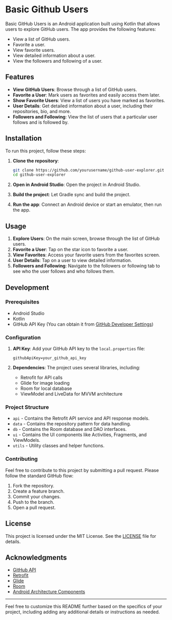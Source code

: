 
# Basic Github Users

Basic GitHub Users is an Android application built using Kotlin that allows users to explore GitHub users. The app provides the following features:
- View a list of GitHub users.
- Favorite a user.
- View favorite users.
- View detailed information about a user.
- View the followers and following of a user.

## Features

- **View GitHub Users**: Browse through a list of GitHub users.
- **Favorite a User**: Mark users as favorites and easily access them later.
- **Show Favorite Users**: View a list of users you have marked as favorites.
- **User Details**: Get detailed information about a user, including their repositories, bio, and more.
- **Followers and Following**: View the list of users that a particular user follows and is followed by.

## Installation

To run this project, follow these steps:

1. **Clone the repository**:
   ```bash
   git clone https://github.com/yourusername/github-user-explorer.git
   cd github-user-explorer
   ```

2. **Open in Android Studio**: Open the project in Android Studio.

3. **Build the project**: Let Gradle sync and build the project.

4. **Run the app**: Connect an Android device or start an emulator, then run the app.

## Usage

1. **Explore Users**: On the main screen, browse through the list of GitHub users.
2. **Favorite a User**: Tap on the star icon to favorite a user.
3. **View Favorites**: Access your favorite users from the favorites screen.
4. **User Details**: Tap on a user to view detailed information.
5. **Followers and Following**: Navigate to the followers or following tab to see who the user follows and who follows them.

## Development

### Prerequisites

- Android Studio
- Kotlin
- GitHub API Key (You can obtain it from [GitHub Developer Settings](https://github.com/settings/developers))

### Configuration

1. **API Key**: Add your GitHub API key to the `local.properties` file:
   ```properties
   githubApiKey=your_github_api_key
   ```

2. **Dependencies**: The project uses several libraries, including:
   - Retrofit for API calls
   - Glide for image loading
   - Room for local database
   - ViewModel and LiveData for MVVM architecture

### Project Structure

- `api` - Contains the Retrofit API service and API response models.
- `data` - Contains the repository pattern for data handling.
- `db` - Contains the Room database and DAO interfaces.
- `ui` - Contains the UI components like Activities, Fragments, and ViewModels.
- `utils` - Utility classes and helper functions.

### Contributing

Feel free to contribute to this project by submitting a pull request. Please follow the standard GitHub flow:
1. Fork the repository.
2. Create a feature branch.
3. Commit your changes.
4. Push to the branch.
5. Open a pull request.

## License

This project is licensed under the MIT License. See the [LICENSE](LICENSE) file for details.

## Acknowledgments

- [GitHub API](https://developer.github.com/v3/)
- [Retrofit](https://square.github.io/retrofit/)
- [Glide](https://github.com/bumptech/glide)
- [Room](https://developer.android.com/training/data-storage/room)
- [Android Architecture Components](https://developer.android.com/topic/libraries/architecture)

---

Feel free to customize this README further based on the specifics of your project, including adding any additional details or instructions as needed.

